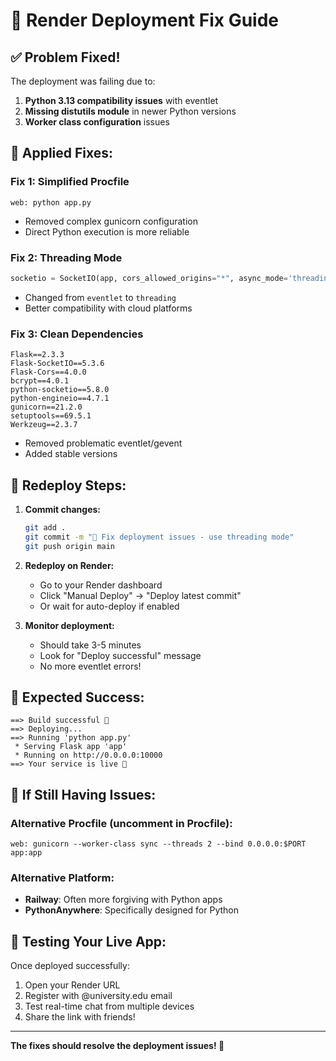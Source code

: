 # 🚨 Render Deployment Fix Guide

## ✅ **Problem Fixed!**

The deployment was failing due to:
1. **Python 3.13 compatibility issues** with eventlet
2. **Missing distutils module** in newer Python versions
3. **Worker class configuration** issues

## 🔧 **Applied Fixes:**

### Fix 1: Simplified Procfile
```
web: python app.py
```
- Removed complex gunicorn configuration
- Direct Python execution is more reliable

### Fix 2: Threading Mode
```python
socketio = SocketIO(app, cors_allowed_origins="*", async_mode='threading')
```
- Changed from `eventlet` to `threading`
- Better compatibility with cloud platforms

### Fix 3: Clean Dependencies
```
Flask==2.3.3
Flask-SocketIO==5.3.6
Flask-Cors==4.0.0
bcrypt==4.0.1
python-socketio==5.8.0
python-engineio==4.7.1
gunicorn==21.2.0
setuptools==69.5.1
Werkzeug==2.3.7
```
- Removed problematic eventlet/gevent
- Added stable versions

## 🚀 **Redeploy Steps:**

1. **Commit changes:**
   ```bash
   git add .
   git commit -m "🔧 Fix deployment issues - use threading mode"
   git push origin main
   ```

2. **Redeploy on Render:**
   - Go to your Render dashboard
   - Click "Manual Deploy" → "Deploy latest commit"
   - Or wait for auto-deploy if enabled

3. **Monitor deployment:**
   - Should take 3-5 minutes
   - Look for "Deploy successful" message
   - No more eventlet errors!

## 🎯 **Expected Success:**
```
==> Build successful 🎉
==> Deploying...
==> Running 'python app.py'
 * Serving Flask app 'app'
 * Running on http://0.0.0.0:10000
==> Your service is live 🎉
```

## 🔄 **If Still Having Issues:**

### Alternative Procfile (uncomment in Procfile):
```
web: gunicorn --worker-class sync --threads 2 --bind 0.0.0.0:$PORT app:app
```

### Alternative Platform:
- **Railway**: Often more forgiving with Python apps
- **PythonAnywhere**: Specifically designed for Python

## 📱 **Testing Your Live App:**
Once deployed successfully:
1. Open your Render URL
2. Register with @university.edu email
3. Test real-time chat from multiple devices
4. Share the link with friends!

---
**The fixes should resolve the deployment issues! 🎉**
